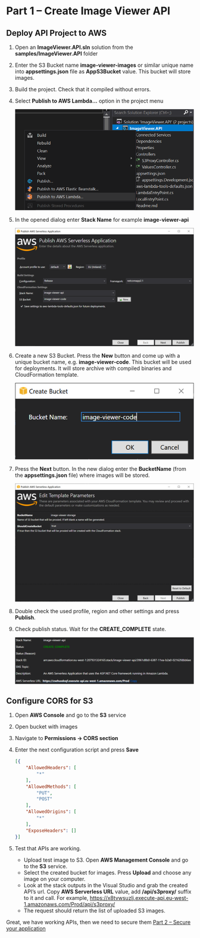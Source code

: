 # Part 1 – Create Image Viewer API

## Deploy API Project to AWS

1. Open an **ImageViewer.API.sln** solution from the **samples/ImageViewer.API** folder

2. Enter the S3 Bucket name **image-viewer-images** or similar unique name into **appsettings.json** file as **AppS3Bucket** value. This bucket will store images.

3. Build the project. Check that it compiled without errors.

4. Select **Publish to AWS Lambda...** option in the project menu

    ![alt text](3.png)

5. In the opened dialog enter **Stack Name** for example **image-viewer-api**

    ![alt text](4.png)

6. Create a new S3 Bucket. Press the **New** button and come up with a unique bucket name, e.g. **image-viewer-code**. This bucket will be used for deployments. It will store archive with compiled binaries and CloudFormation template.

    ![alt text](5.png)

7. Press the **Next** button. In the new dialog enter the **BucketName** (from the **appsettings.json** file) where images will be stored.

    ![alt text](6.png)

8. Double check the used profile, region and other settings and press **Publish**.
9. Check publish status. Wait for the **CREATE_COMPLETE** state.

    ![alt text](7.png)

## Configure CORS for S3

1. Open **AWS Console** and go to the **S3** service
2. Open bucket with images
3. Navigate to **Permissions -> CORS section**
4. Enter the next configuration script and press **Save**

    ```json
    [{
        "AllowedHeaders": [
            "*"
        ],
        "AllowedMethods": [
            "PUT",
            "POST"
        ],
        "AllowedOrigins": [
            "*"
        ],
        "ExposeHeaders": []
    }]
    ```

5. Test that APIs are working.

    - Upload test image to S3. Open **AWS Management Console** and go to the **S3** service.
    - Select the created bucket for images. Press **Upload** and choose any image on your computer.
    - Look at the stack outputs in the Visual Studio and grab the created API’s url. Copy **AWS Serverless URL** value, add **/api/s3proxy/** suffix to it and call. For example, <https://x8tvwsuzlj.execute-api.eu-west-1.amazonaws.com/Prod/api/s3proxy/>
    - The request should return the list of uploaded S3 images.

Great, we have working APIs, then we need to secure them [Part 2 – Secure your application](../part2/part.md)
